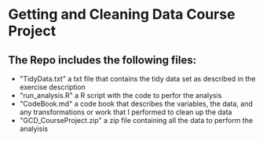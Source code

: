 # Getting and Cleaning Data Course Project

## The Repo includes the following files:
- "TidyData.txt" a txt file that contains the tidy data set as described in the exercise description
- "run_analysis.R" a R script with the code to perfor the analysis
- "CodeBook.md" a code book that describes the variables, the data, and any transformations or work that I performed to clean up the data
- "GCD_CourseProject.zip" a zip file containing all the data to perform the analyisis
